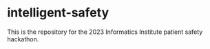 # intelligent-safety
This is the repository for the 2023 Informatics Institute patient safety hackathon.
